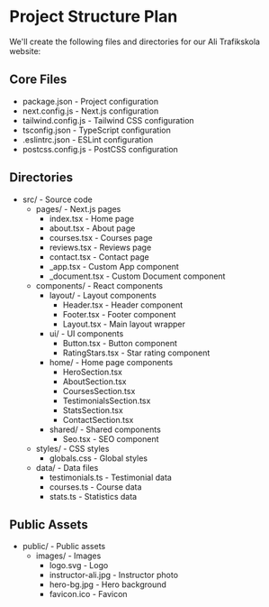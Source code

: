 # Project Structure Plan

We'll create the following files and directories for our Ali Trafikskola website:

## Core Files
- package.json - Project configuration
- next.config.js - Next.js configuration
- tailwind.config.js - Tailwind CSS configuration
- tsconfig.json - TypeScript configuration
- .eslintrc.json - ESLint configuration
- postcss.config.js - PostCSS configuration

## Directories
- src/ - Source code
  - pages/ - Next.js pages
    - index.tsx - Home page
    - about.tsx - About page
    - courses.tsx - Courses page
    - reviews.tsx - Reviews page
    - contact.tsx - Contact page
    - _app.tsx - Custom App component
    - _document.tsx - Custom Document component
  - components/ - React components
    - layout/ - Layout components
      - Header.tsx - Header component
      - Footer.tsx - Footer component
      - Layout.tsx - Main layout wrapper
    - ui/ - UI components
      - Button.tsx - Button component
      - RatingStars.tsx - Star rating component
    - home/ - Home page components
      - HeroSection.tsx
      - AboutSection.tsx
      - CoursesSection.tsx
      - TestimonialsSection.tsx
      - StatsSection.tsx
      - ContactSection.tsx
    - shared/ - Shared components
      - Seo.tsx - SEO component
  - styles/ - CSS styles
    - globals.css - Global styles
  - data/ - Data files
    - testimonials.ts - Testimonial data
    - courses.ts - Course data
    - stats.ts - Statistics data

## Public Assets
- public/ - Public assets
  - images/ - Images
    - logo.svg - Logo
    - instructor-ali.jpg - Instructor photo
    - hero-bg.jpg - Hero background
    - favicon.ico - Favicon